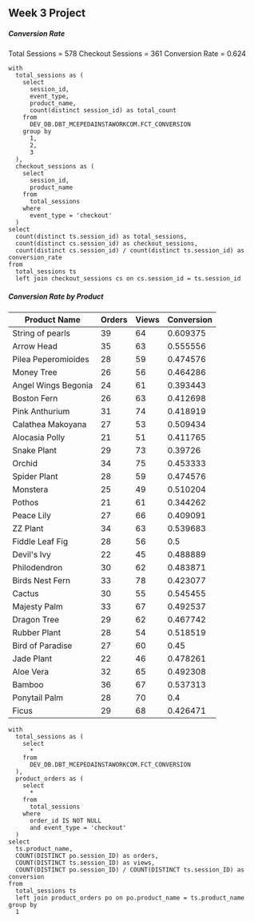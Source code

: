 ## Week 3 Project 

##### Conversion Rate 
Total Sessions = 578 
Checkout Sessions = 361 
Conversion Rate = 0.624
```
with
  total_sessions as (
    select
      session_id,
      event_type,
      product_name,
      count(distinct session_id) as total_count
    from
      DEV_DB.DBT_MCEPEDAINSTAWORKCOM.FCT_CONVERSION
    group by
      1,
      2,
      3
  ),
  checkout_sessions as (
    select
      session_id,
      product_name
    from
      total_sessions
    where
      event_type = 'checkout'
  )
select
  count(distinct ts.session_id) as total_sessions,
  count(distinct cs.session_id) as checkout_sessions,
  count(distinct cs.session_id) / count(distinct ts.session_id) as conversion_rate
from
  total_sessions ts
  left join checkout_sessions cs on cs.session_id = ts.session_id
```
##### Conversion Rate by Product 

| Product Name        | Orders | Views | Conversion |
|---------------------|--------|-------|------------|
| String of pearls    | 39     | 64    | 0.609375   |
| Arrow Head          | 35     | 63    | 0.555556   |
| Pilea Peperomioides | 28     | 59    | 0.474576   |
| Money Tree          | 26     | 56    | 0.464286   |
| Angel Wings Begonia | 24     | 61    | 0.393443   |
| Boston Fern         | 26     | 63    | 0.412698   |
| Pink Anthurium      | 31     | 74    | 0.418919   |
| Calathea Makoyana   | 27     | 53    | 0.509434   |
| Alocasia Polly      | 21     | 51    | 0.411765   |
| Snake Plant         | 29     | 73    | 0.39726    |
| Orchid              | 34     | 75    | 0.453333   |
| Spider Plant        | 28     | 59    | 0.474576   |
| Monstera            | 25     | 49    | 0.510204   |
| Pothos              | 21     | 61    | 0.344262   |
| Peace Lily          | 27     | 66    | 0.409091   |
| ZZ Plant            | 34     | 63    | 0.539683   |
| Fiddle Leaf Fig     | 28     | 56    | 0.5        |
| Devil's Ivy         | 22     | 45    | 0.488889   |
| Philodendron        | 30     | 62    | 0.483871   |
| Birds Nest Fern     | 33     | 78    | 0.423077   |
| Cactus              | 30     | 55    | 0.545455   |
| Majesty Palm        | 33     | 67    | 0.492537   |
| Dragon Tree         | 29     | 62    | 0.467742   |
| Rubber Plant        | 28     | 54    | 0.518519   |
| Bird of Paradise    | 27     | 60    | 0.45       |
| Jade Plant          | 22     | 46    | 0.478261   |
| Aloe Vera           | 32     | 65    | 0.492308   |
| Bamboo              | 36     | 67    | 0.537313   |
| Ponytail Palm       | 28     | 70    | 0.4        |
| Ficus               | 29     | 68    | 0.426471   |
```
with
  total_sessions as (
    select
      *
    from
      DEV_DB.DBT_MCEPEDAINSTAWORKCOM.FCT_CONVERSION
  ),
  product_orders as (
    select
      *
    from
      total_sessions
    where
      order_id IS NOT NULL
      and event_type = 'checkout'
  )
select
  ts.product_name,
  COUNT(DISTINCT po.session_ID) as orders,
  COUNT(DISTINCT ts.session_ID) as views,
  COUNT(DISTINCT po.session_ID) / COUNT(DISTINCT ts.session_ID) as conversion
from
  total_sessions ts
  left join product_orders po on po.product_name = ts.product_name
group by
  1
```
